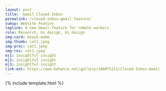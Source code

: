 ```yaml
---
layout: post
title:  Gmail Closed Inbox
permalink: /closed-inbox-gmail-feature/
sumup: Website Feature
tagline: A new Gmail feature for remote workers
role: Research, Ux design, Ui design
img-card: beau5.webm
img-thumb: cat1.jpeg
img-proc: cat1.jpeg
img-res: cat1.jpeg
mj1: insightful insight
mj2: insightful insight
mj3: insightful insight
link-ext: https://www.behance.net/gallery/140075211/Closed-Inbox-Gmail-feature
---
```


{% include template.html %}